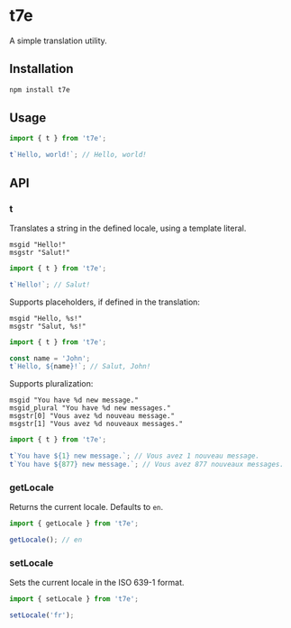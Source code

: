 # t7e

A simple translation utility.

## Installation

```bash
npm install t7e
```

## Usage

```javascript
import { t } from 't7e';

t`Hello, world!`; // Hello, world!
```

## API

### t

Translates a string in the defined locale, using a template literal.

```text
msgid "Hello!"
msgstr "Salut!"
```

```javascript
import { t } from 't7e';

t`Hello!`; // Salut!
```

Supports placeholders, if defined in the translation:

```text
msgid "Hello, %s!"
msgstr "Salut, %s!"
```

```javascript
import { t } from 't7e';

const name = 'John';
t`Hello, ${name}!`; // Salut, John!
```

Supports pluralization:

```text
msgid "You have %d new message."
msgid_plural "You have %d new messages."
msgstr[0] "Vous avez %d nouveau message."
msgstr[1] "Vous avez %d nouveaux messages."
```

```javascript
import { t } from 't7e';

t`You have ${1} new message.`; // Vous avez 1 nouveau message.
t`You have ${877} new message.`; // Vous avez 877 nouveaux messages.
```

### getLocale

Returns the current locale. Defaults to `en`.

```javascript
import { getLocale } from 't7e';

getLocale(); // en
```

### setLocale

Sets the current locale in the ISO 639-1 format.

```javascript
import { setLocale } from 't7e';

setLocale('fr');
```
